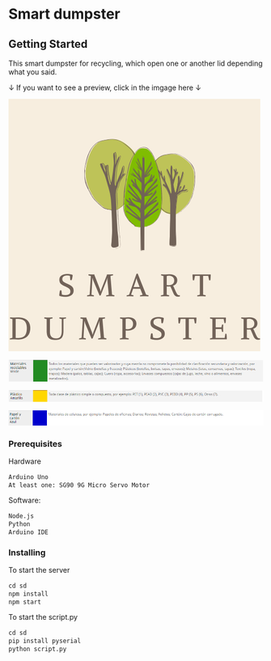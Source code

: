 # Smart dumpster

## Getting Started
This smart dumpster for recycling, which open one or another lid depending what you said.

↓ If you want to see a preview, click in the imgage here ↓

[![](/sd/views/images/smartDM.png)](https://www.youtube.com/watch?v=n0_aM5XW8Vg)

![alt text](/sd/public/images/verde.png)

![alt text](/sd/public/images/amarillo.png)

![alt text](/sd/public/images/azul.png) 



### Prerequisites
Hardware
```
Arduino Uno
At least one: SG90 9G Micro Servo Motor
```
Software:
```
Node.js 
Python  
Arduino IDE
```
### Installing

To start the server
```
cd sd
npm install
npm start
```
To start the script.py
```
cd sd
pip install pyserial
python script.py
```
